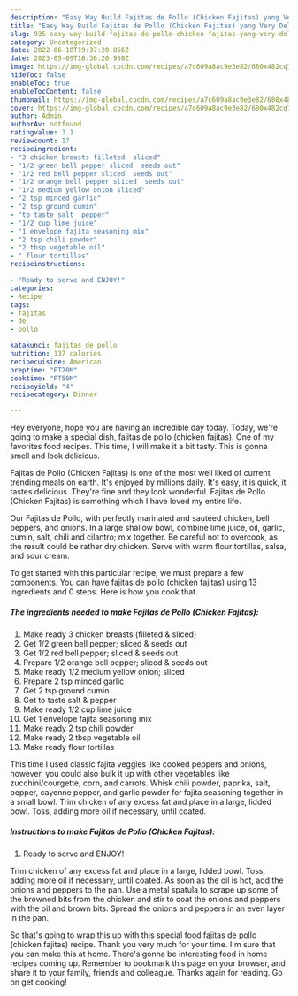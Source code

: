 ```yaml
---
description: "Easy Way Build Fajitas de Pollo (Chicken Fajitas) yang Very Delicious"
title: "Easy Way Build Fajitas de Pollo (Chicken Fajitas) yang Very Delicious"
slug: 935-easy-way-build-fajitas-de-pollo-chicken-fajitas-yang-very-delicious
category: Uncategorized
date: 2022-06-18T19:37:20.856Z
date: 2023-05-09T16:36:20.938Z
image: https://img-global.cpcdn.com/recipes/a7c609a8ac9e3e82/680x482cq70/fajitas-de-pollo-chicken-fajitas-recipe-main-photo.jpg
hideToc: false
enableToc: true
enableTocContent: false
thumbnail: https://img-global.cpcdn.com/recipes/a7c609a8ac9e3e82/680x482cq70/fajitas-de-pollo-chicken-fajitas-recipe-main-photo.jpg
cover: https://img-global.cpcdn.com/recipes/a7c609a8ac9e3e82/680x482cq70/fajitas-de-pollo-chicken-fajitas-recipe-main-photo.jpg
author: Admin
authorAv: notfound
ratingvalue: 3.1
reviewcount: 17
recipeingredient:
- "3 chicken breasts filleted  sliced"
- "1/2 green bell pepper sliced  seeds out"
- "1/2 red bell pepper sliced  seeds out"
- "1/2 orange bell pepper sliced  seeds out"
- "1/2 medium yellow onion sliced"
- "2 tsp minced garlic"
- "2 tsp ground cumin"
- "to taste salt  pepper"
- "1/2 cup lime juice"
- "1 envelope fajita seasoning mix"
- "2 tsp chili powder"
- "2 tbsp vegetable oil"
- " flour tortillas"
recipeinstructions:

- "Ready to serve and ENJOY!"
categories:
- Recipe
tags:
- fajitas
- de
- pollo

katakunci: fajitas de pollo 
nutrition: 137 calories
recipecuisine: American
preptime: "PT20M"
cooktime: "PT50M"
recipeyield: "4"
recipecategory: Dinner

---
```



Hey everyone, hope you are having an incredible day today. Today, we're going to make a special dish, fajitas de pollo (chicken fajitas). One of my favorites food recipes. This time, I will make it a bit tasty. This is gonna smell and look delicious.

Fajitas de Pollo (Chicken Fajitas) is one of the most well liked of current trending meals on earth. It's enjoyed by millions daily. It's easy, it is quick, it tastes delicious. They're fine and they look wonderful. Fajitas de Pollo (Chicken Fajitas) is something which I have loved my entire life.

Our Fajitas de Pollo, with perfectly marinated and sautéed chicken, bell peppers, and onions. In a large shallow bowl, combine lime juice, oil, garlic, cumin, salt, chili and cilantro; mix together. Be careful not to overcook, as the result could be rather dry chicken. Serve with warm flour tortillas, salsa, and sour cream.


To get started with this particular recipe, we must prepare a few components. You can have fajitas de pollo (chicken fajitas) using 13 ingredients and 0 steps. Here is how you cook that.

<!--inarticleads1-->

##### The ingredients needed to make Fajitas de Pollo (Chicken Fajitas):

1. Make ready 3 chicken breasts (filleted &amp; sliced)
1. Get 1/2 green bell pepper; sliced &amp; seeds out
1. Get 1/2 red bell pepper; sliced &amp; seeds out
1. Prepare 1/2 orange bell pepper; sliced &amp; seeds out
1. Make ready 1/2 medium yellow onion; sliced
1. Prepare 2 tsp minced garlic
1. Get 2 tsp ground cumin
1. Get to taste salt &amp; pepper
1. Make ready 1/2 cup lime juice
1. Get 1 envelope fajita seasoning mix
1. Make ready 2 tsp chili powder
1. Make ready 2 tbsp vegetable oil
1. Make ready  flour tortillas


This time I used classic fajita veggies like cooked peppers and onions, however, you could also bulk it up with other vegetables like zucchini/courgette, corn, and carrots. Whisk chili powder, paprika, salt, pepper, cayenne pepper, and garlic powder for fajita seasoning together in a small bowl. Trim chicken of any excess fat and place in a large, lidded bowl. Toss, adding more oil if necessary, until coated. 

<!--inarticleads2-->

##### Instructions to make Fajitas de Pollo (Chicken Fajitas):


1. Ready to serve and ENJOY!

Trim chicken of any excess fat and place in a large, lidded bowl. Toss, adding more oil if necessary, until coated. As soon as the oil is hot, add the onions and peppers to the pan. Use a metal spatula to scrape up some of the browned bits from the chicken and stir to coat the onions and peppers with the oil and brown bits. Spread the onions and peppers in an even layer in the pan. 

So that's going to wrap this up with this special food fajitas de pollo (chicken fajitas) recipe. Thank you very much for your time. I'm sure that you can make this at home. There's gonna be interesting food in home recipes coming up. Remember to bookmark this page on your browser, and share it to your family, friends and colleague. Thanks again for reading. Go on get cooking!
